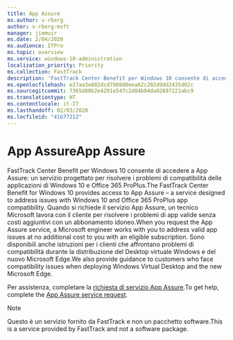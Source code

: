 ```yaml
---
title: App Assure
ms.author: v-rberg
author: v-rberg-msft
manager: jimmuir
ms.date: 2/04/2020
ms.audience: ITPro
ms.topic: overview
ms.service: windows-10-administration
localization_priority: Priority
ms.collection: FastTrack
description: 'FastTrack Center Benefit per Windows 10 consente di accedere a App Assure: un servizio progettato per risolvere i problemi di compatibilità delle applicazioni di Windows 10 e Office 365 ProPlus.'
ms.openlocfilehash: e27aa3e882dcd780880eea62c202d9dd2435d02c
ms.sourcegitcommit: 7365d80b2e4291e547c2d84b94da02697221abc9
ms.translationtype: HT
ms.contentlocale: it-IT
ms.lasthandoff: 02/03/2020
ms.locfileid: "41677212"
---
```

# <a name="app-assure"></a><span data-ttu-id="9a8c4-103">App Assure</span><span class="sxs-lookup"><span data-stu-id="9a8c4-103">App Assure</span></span>

<span data-ttu-id="9a8c4-104">FastTrack Center Benefit per Windows 10 consente di accedere a App Assure: un servizio progettato per risolvere i problemi di compatibilità delle applicazioni di Windows 10 e Office 365 ProPlus.</span><span class="sxs-lookup"><span data-stu-id="9a8c4-104">The FastTrack Center Benefit for Windows 10 provides access to App Assure – a service designed to address issues with Windows 10 and Office 365 ProPlus app compatibility.</span></span> <span data-ttu-id="9a8c4-105">Quando si richiede il servizio App Assure, un tecnico Microsoft lavora con il cliente per risolvere i problemi di app valide senza costi aggiuntivi con un abbonamento idoneo.</span><span class="sxs-lookup"><span data-stu-id="9a8c4-105">When you request the App Assure service, a Microsoft engineer works with you to address valid app issues at no additional cost to you with an eligible subscription.</span></span> <span data-ttu-id="9a8c4-106">Sono disponibili anche istruzioni per i clienti che affrontano problemi di compatibilità durante la distribuzione del Desktop virtuale Windows e del nuovo Microsoft Edge.</span><span class="sxs-lookup"><span data-stu-id="9a8c4-106">We also provide guidance to customers who face compatibility issues when deploying Windows Virtual Desktop and the new Microsoft Edge.</span></span> 

<span data-ttu-id="9a8c4-107">Per assistenza, completare la [richiesta di servizio App Assure](https://go.microsoft.com/fwlink/?linkid=2022721).</span><span class="sxs-lookup"><span data-stu-id="9a8c4-107">To get help, complete the [App Assure service request](https://go.microsoft.com/fwlink/?linkid=2022721).</span></span>

  > [!NOTE]
> <span data-ttu-id="9a8c4-108">Questo è un servizio fornito da FastTrack e non un pacchetto software.</span><span class="sxs-lookup"><span data-stu-id="9a8c4-108">This is a service provided by FastTrack and not a software package.</span></span>

    

 
